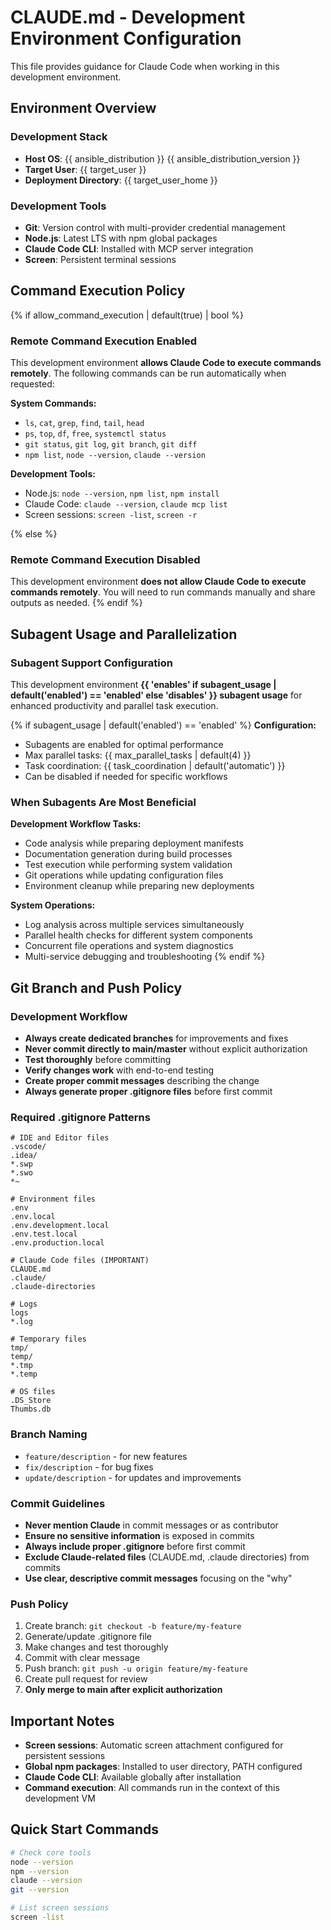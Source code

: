 # CLAUDE.md - Development Environment Configuration

This file provides guidance for Claude Code when working in this development environment.

## Environment Overview

### Development Stack
- **Host OS**: {{ ansible_distribution }} {{ ansible_distribution_version }}
- **Target User**: {{ target_user }}
- **Deployment Directory**: {{ target_user_home }}

### Development Tools
- **Git**: Version control with multi-provider credential management
- **Node.js**: Latest LTS with npm global packages
- **Claude Code CLI**: Installed with MCP server integration
- **Screen**: Persistent terminal sessions

## Command Execution Policy

{% if allow_command_execution | default(true) | bool %}
### Remote Command Execution Enabled

This development environment **allows Claude Code to execute commands remotely**. The following commands can be run automatically when requested:

**System Commands:**
- `ls`, `cat`, `grep`, `find`, `tail`, `head`
- `ps`, `top`, `df`, `free`, `systemctl status`
- `git status`, `git log`, `git branch`, `git diff`
- `npm list`, `node --version`, `claude --version`

**Development Tools:**
- Node.js: `node --version`, `npm list`, `npm install`
- Claude Code: `claude --version`, `claude mcp list`
- Screen sessions: `screen -list`, `screen -r`

{% else %}
### Remote Command Execution Disabled

This development environment **does not allow Claude Code to execute commands remotely**. You will need to run commands manually and share outputs as needed.
{% endif %}

## Subagent Usage and Parallelization

### Subagent Support Configuration

This development environment **{{ 'enables' if subagent_usage | default('enabled') == 'enabled' else 'disables' }} subagent usage** for enhanced productivity and parallel task execution.

{% if subagent_usage | default('enabled') == 'enabled' %}
**Configuration:**
- Subagents are enabled for optimal performance
- Max parallel tasks: {{ max_parallel_tasks | default(4) }}
- Task coordination: {{ task_coordination | default('automatic') }}
- Can be disabled if needed for specific workflows

### When Subagents Are Most Beneficial

**Development Workflow Tasks:**
- Code analysis while preparing deployment manifests
- Documentation generation during build processes
- Test execution while performing system validation
- Git operations while updating configuration files
- Environment cleanup while preparing new deployments

**System Operations:**
- Log analysis across multiple services simultaneously
- Parallel health checks for different system components
- Concurrent file operations and system diagnostics
- Multi-service debugging and troubleshooting
{% endif %}

## Git Branch and Push Policy

### Development Workflow
- **Always create dedicated branches** for improvements and fixes
- **Never commit directly to main/master** without explicit authorization
- **Test thoroughly** before committing
- **Verify changes work** with end-to-end testing
- **Create proper commit messages** describing the change
- **Always generate proper .gitignore files** before first commit

### Required .gitignore Patterns
```gitignore
# IDE and Editor files
.vscode/
.idea/
*.swp
*.swo
*~

# Environment files
.env
.env.local
.env.development.local
.env.test.local
.env.production.local

# Claude Code files (IMPORTANT)
CLAUDE.md
.claude/
.claude-directories

# Logs
logs
*.log

# Temporary files
tmp/
temp/
*.tmp
*.temp

# OS files
.DS_Store
Thumbs.db
```

### Branch Naming
- `feature/description` - for new features
- `fix/description` - for bug fixes
- `update/description` - for updates and improvements

### Commit Guidelines
- **Never mention Claude** in commit messages or as contributor
- **Ensure no sensitive information** is exposed in commits
- **Always include proper .gitignore** before first commit
- **Exclude Claude-related files** (CLAUDE.md, .claude directories) from commits
- **Use clear, descriptive commit messages** focusing on the "why"

### Push Policy
1. Create branch: `git checkout -b feature/my-feature`
2. Generate/update .gitignore file
3. Make changes and test thoroughly
4. Commit with clear message
5. Push branch: `git push -u origin feature/my-feature`
6. Create pull request for review
7. **Only merge to main after explicit authorization**

## Important Notes

- **Screen sessions**: Automatic screen attachment configured for persistent sessions
- **Global npm packages**: Installed to user directory, PATH configured
- **Claude Code CLI**: Available globally after installation
- **Command execution**: All commands run in the context of this development VM

## Quick Start Commands

```bash
# Check core tools
node --version
npm --version
claude --version
git --version

# List screen sessions
screen -list
```